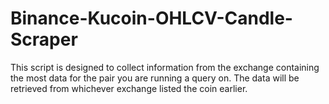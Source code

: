 # Binance-Kucoin-OHLCV-Candle-Scraper
This script is designed to collect information from the exchange containing the most data for the pair you are running a query on. The data will be retrieved from whichever exchange listed the coin earlier.
